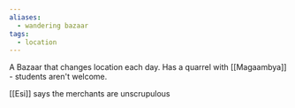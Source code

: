 ```yaml
---
aliases:
  - wandering bazaar
tags:
  - location
---
```

A Bazaar that changes location each day.
Has a quarrel with [[Magaambya]] - students aren't welcome.

[[Esi]] says the merchants are unscrupulous
